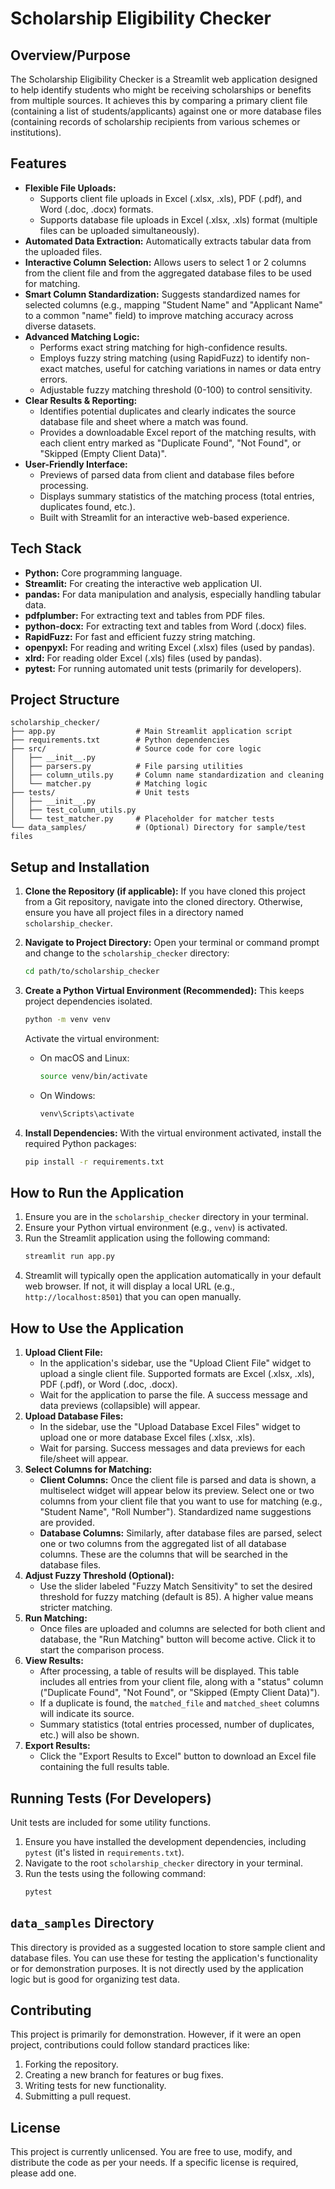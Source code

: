 # Scholarship Eligibility Checker

## Overview/Purpose
The Scholarship Eligibility Checker is a Streamlit web application designed to help identify students who might be receiving scholarships or benefits from multiple sources. It achieves this by comparing a primary client file (containing a list of students/applicants) against one or more database files (containing records of scholarship recipients from various schemes or institutions).

## Features
*   **Flexible File Uploads:**
    *   Supports client file uploads in Excel (.xlsx, .xls), PDF (.pdf), and Word (.doc, .docx) formats.
    *   Supports database file uploads in Excel (.xlsx, .xls) format (multiple files can be uploaded simultaneously).
*   **Automated Data Extraction:** Automatically extracts tabular data from the uploaded files.
*   **Interactive Column Selection:** Allows users to select 1 or 2 columns from the client file and from the aggregated database files to be used for matching.
*   **Smart Column Standardization:** Suggests standardized names for selected columns (e.g., mapping "Student Name" and "Applicant Name" to a common "name" field) to improve matching accuracy across diverse datasets.
*   **Advanced Matching Logic:**
    *   Performs exact string matching for high-confidence results.
    *   Employs fuzzy string matching (using RapidFuzz) to identify non-exact matches, useful for catching variations in names or data entry errors.
    *   Adjustable fuzzy matching threshold (0-100) to control sensitivity.
*   **Clear Results & Reporting:**
    *   Identifies potential duplicates and clearly indicates the source database file and sheet where a match was found.
    *   Provides a downloadable Excel report of the matching results, with each client entry marked as "Duplicate Found", "Not Found", or "Skipped (Empty Client Data)".
*   **User-Friendly Interface:**
    *   Previews of parsed data from client and database files before processing.
    *   Displays summary statistics of the matching process (total entries, duplicates found, etc.).
    *   Built with Streamlit for an interactive web-based experience.

## Tech Stack
*   **Python:** Core programming language.
*   **Streamlit:** For creating the interactive web application UI.
*   **pandas:** For data manipulation and analysis, especially handling tabular data.
*   **pdfplumber:** For extracting text and tables from PDF files.
*   **python-docx:** For extracting text and tables from Word (.docx) files.
*   **RapidFuzz:** For fast and efficient fuzzy string matching.
*   **openpyxl:** For reading and writing Excel (.xlsx) files (used by pandas).
*   **xlrd:** For reading older Excel (.xls) files (used by pandas).
*   **pytest:** For running automated unit tests (primarily for developers).

## Project Structure
```
scholarship_checker/
├── app.py                  # Main Streamlit application script
├── requirements.txt        # Python dependencies
├── src/                    # Source code for core logic
│   ├── __init__.py
│   ├── parsers.py          # File parsing utilities
│   ├── column_utils.py     # Column name standardization and cleaning
│   └── matcher.py          # Matching logic
├── tests/                  # Unit tests
│   ├── __init__.py
│   ├── test_column_utils.py
│   └── test_matcher.py     # Placeholder for matcher tests
└── data_samples/           # (Optional) Directory for sample/test files
```

## Setup and Installation
1.  **Clone the Repository (if applicable):**
    If you have cloned this project from a Git repository, navigate into the cloned directory. Otherwise, ensure you have all project files in a directory named `scholarship_checker`.

2.  **Navigate to Project Directory:**
    Open your terminal or command prompt and change to the `scholarship_checker` directory:
    ```bash
    cd path/to/scholarship_checker
    ```

3.  **Create a Python Virtual Environment (Recommended):**
    This keeps project dependencies isolated.
    ```bash
    python -m venv venv
    ```
    Activate the virtual environment:
    *   On macOS and Linux:
        ```bash
        source venv/bin/activate
        ```
    *   On Windows:
        ```bash
        venv\Scripts\activate
        ```

4.  **Install Dependencies:**
    With the virtual environment activated, install the required Python packages:
    ```bash
    pip install -r requirements.txt
    ```

## How to Run the Application
1.  Ensure you are in the `scholarship_checker` directory in your terminal.
2.  Ensure your Python virtual environment (e.g., `venv`) is activated.
3.  Run the Streamlit application using the following command:
    ```bash
    streamlit run app.py
    ```
4.  Streamlit will typically open the application automatically in your default web browser. If not, it will display a local URL (e.g., `http://localhost:8501`) that you can open manually.

## How to Use the Application
1.  **Upload Client File:**
    *   In the application's sidebar, use the "Upload Client File" widget to upload a single client file. Supported formats are Excel (.xlsx, .xls), PDF (.pdf), or Word (.doc, .docx).
    *   Wait for the application to parse the file. A success message and data previews (collapsible) will appear.
2.  **Upload Database Files:**
    *   In the sidebar, use the "Upload Database Excel Files" widget to upload one or more database Excel files (.xlsx, .xls).
    *   Wait for parsing. Success messages and data previews for each file/sheet will appear.
3.  **Select Columns for Matching:**
    *   **Client Columns:** Once the client file is parsed and data is shown, a multiselect widget will appear below its preview. Select one or two columns from your client file that you want to use for matching (e.g., "Student Name", "Roll Number"). Standardized name suggestions are provided.
    *   **Database Columns:** Similarly, after database files are parsed, select one or two columns from the aggregated list of all database columns. These are the columns that will be searched in the database files.
4.  **Adjust Fuzzy Threshold (Optional):**
    *   Use the slider labeled "Fuzzy Match Sensitivity" to set the desired threshold for fuzzy matching (default is 85). A higher value means stricter matching.
5.  **Run Matching:**
    *   Once files are uploaded and columns are selected for both client and database, the "Run Matching" button will become active. Click it to start the comparison process.
6.  **View Results:**
    *   After processing, a table of results will be displayed. This table includes all entries from your client file, along with a "status" column ("Duplicate Found", "Not Found", or "Skipped (Empty Client Data)").
    *   If a duplicate is found, the `matched_file` and `matched_sheet` columns will indicate its source.
    *   Summary statistics (total entries processed, number of duplicates, etc.) will also be shown.
7.  **Export Results:**
    *   Click the "Export Results to Excel" button to download an Excel file containing the full results table.

## Running Tests (For Developers)
Unit tests are included for some utility functions.
1.  Ensure you have installed the development dependencies, including `pytest` (it's listed in `requirements.txt`).
2.  Navigate to the root `scholarship_checker` directory in your terminal.
3.  Run the tests using the following command:
    ```bash
    pytest
    ```

## `data_samples` Directory
This directory is provided as a suggested location to store sample client and database files. You can use these for testing the application's functionality or for demonstration purposes. It is not directly used by the application logic but is good for organizing test data.

## Contributing
This project is primarily for demonstration. However, if it were an open project, contributions could follow standard practices like:
1.  Forking the repository.
2.  Creating a new branch for features or bug fixes.
3.  Writing tests for new functionality.
4.  Submitting a pull request.

## License
This project is currently unlicensed. You are free to use, modify, and distribute the code as per your needs. If a specific license is required, please add one.
